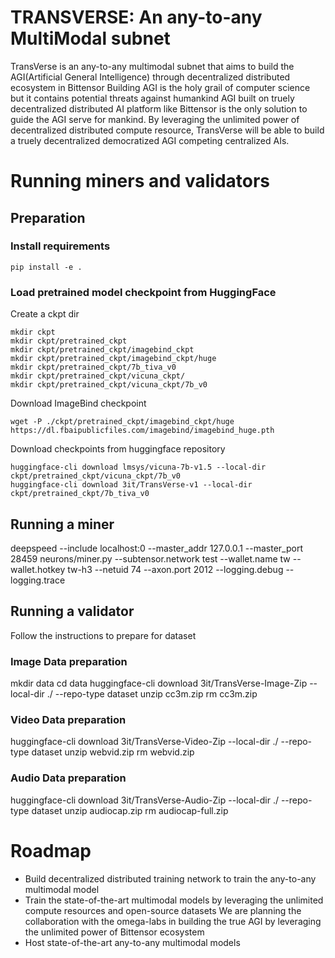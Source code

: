 # TRANSVERSE: An any-to-any MultiModal subnet

TransVerse is an any-to-any multimodal subnet that aims to build the AGI(Artificial General Intelligence) through decentralized distributed ecosystem in Bittensor
Building AGI is the holy grail of computer science but it contains potential threats against humankind
AGI built on truely decentralized distributed AI platform like Bittensor is the only solution to guide the AGI serve for mankind.
By leveraging the unlimited power of decentralized distributed compute resource, TransVerse will be able to build a truely decentralized democratized AGI competing centralized AIs.

# Running miners and validators
## Preparation

### Install requirements
```
pip install -e .
```

### Load pretrained model checkpoint from HuggingFace
Create a ckpt dir
```
mkdir ckpt
mkdir ckpt/pretrained_ckpt
mkdir ckpt/pretrained_ckpt/imagebind_ckpt
mkdir ckpt/pretrained_ckpt/imagebind_ckpt/huge
mkdir ckpt/pretrained_ckpt/7b_tiva_v0
mkdir ckpt/pretrained_ckpt/vicuna_ckpt/
mkdir ckpt/pretrained_ckpt/vicuna_ckpt/7b_v0
```

Download ImageBind checkpoint
```
wget -P ./ckpt/pretrained_ckpt/imagebind_ckpt/huge https://dl.fbaipublicfiles.com/imagebind/imagebind_huge.pth
```


Download checkpoints from huggingface repository
```
huggingface-cli download lmsys/vicuna-7b-v1.5 --local-dir ckpt/pretrained_ckpt/vicuna_ckpt/7b_v0
huggingface-cli download 3it/TransVerse-v1 --local-dir ckpt/pretrained_ckpt/7b_tiva_v0
```


## Running a miner
deepspeed --include localhost:0 --master_addr 127.0.0.1 --master_port 28459 neurons/miner.py --subtensor.network test --wallet.name tw --wallet.hotkey tw-h3 --netuid 74 --axon.port 2012 --logging.debug --logging.trace


## Running a validator

Follow the instructions to prepare for dataset
### Image Data preparation
mkdir data
cd data
huggingface-cli download 3it/TransVerse-Image-Zip --local-dir ./ --repo-type dataset
unzip cc3m.zip
rm cc3m.zip

### Video Data preparation
huggingface-cli download 3it/TransVerse-Video-Zip --local-dir ./ --repo-type dataset
unzip webvid.zip
rm webvid.zip

### Audio Data preparation
huggingface-cli download 3it/TransVerse-Audio-Zip --local-dir ./ --repo-type dataset
unzip audiocap.zip
rm audiocap-full.zip

# Roadmap
- Build decentralized distributed training network to train the any-to-any multimodal model
- Train the state-of-the-art multimodal models by leveraging the unlimited compute resources and open-source datasets
We are planning the collaboration with the omega-labs in building the true AGI by leveraging the unlimited power of Bittensor ecosystem
- Host state-of-the-art any-to-any multimodal models